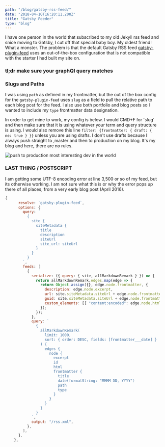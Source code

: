 ```yaml
---
path: "/blog/gatsby-rss-feed/"
date: "2018-04-10T16:20:11.200Z"
title: "Gatsby Feeder"
type: "blog"
---
```


I have one person in the world that subscribed to my old Jekyll rss feed and snice moving to Gatsby, I cut off that special baby boy. My oldest friend! What a monster. The problem is that the default Gatsby RSS feed [gatsby-plugin-feed](https://www.gatsbyjs.org/packages/gatsby-plugin-feed/?=) uses an out-of-the-box configuration that is not compatible with the starter I had built my site on.

### tl;dr make sure your graphQl query matches

### Slugs and Paths
I was using `path` as defined in my frontmatter, but the out of the box config for the `gatsby-plugin-feed` uses `slug` as a field to pull the relative path to each blog post for the feed. I also use both portfolio and blog posts so I wanted to include my `type` frontmatter data designation. 

In order to get mine to work, my config is below. I would CMD+F for 'slug' and then make sure that it is using whatever your term and query structure is using. I would also remove this line `filter: {frontmatter: { draft: { ne: true } }}` unless you are using drafts. I don't use drafts because I always push straight to ,master and then to production on my blog. It's my blog and here, there are no rules.

![push to production most interesting dev in the world](http://m.memegen.com/3warlq.jpg)

### LAST THING / POSTSCRIPT
I am getting some UTF-8 encoding error at line 3,500 or so of my feed, but its otherwise working. I am not sure what this is or why the error pops up there of all places, from a very early blog post (April 2016).

```javascript
{
      resolve: `gatsby-plugin-feed`,
      options: {
        query: `
          {
            site {
              siteMetadata {
                title
                description
                siteUrl
                site_url: siteUrl
              }
            }
          }
        `,
        feeds: [
          {
            serialize: ({ query: { site, allMarkdownRemark } }) => {
              return allMarkdownRemark.edges.map(edge => {
                return Object.assign({}, edge.node.frontmatter, {
                  description: edge.node.excerpt,
                  url: site.siteMetadata.siteUrl + edge.node.frontmatter.path,
                  guid: site.siteMetadata.siteUrl + edge.node.frontmatter.path,
                  custom_elements: [{ "content:encoded": edge.node.html }],
                });
              });
            },
            query: `
              {
                allMarkdownRemark(
                  limit: 1000,
                  sort: { order: DESC, fields: [frontmatter___date] }
                ) {
                  edges {
                    node {
                      excerpt
                      id
                      html
                      frontmatter {
                        title
                        date(formatString: "MMMM DD, YYYY")
                        path
                        type
                      }
                    }
                  }
                }
              }
            `,
            output: "/rss.xml",
          },
        ],
      },
    },
```